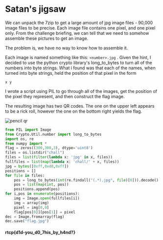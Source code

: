 # Satan's jigsaw

We can unpack the 7zip to get a large amount of jpg image files - 90,000 image files to be precise. Each image file contains one pixel, and one pixel only. From the challenge briefing, we can tell that we need to somehow assemble these pictures to get an image.

The problem is, we have no way to know how to assemble it.

Each image is named something like this:
`<number>.jpg` . Given the hint, I decided to use the python crypto library's long_to_bytes to turn all of the numbers into byte strings. What i found was that each of the names, when turned into byte strings, held the position of that pixel in the form

`x y`

I wrote a script using PIL to go through all of the images, get the position of the pixel they represent, and then construct the flag image.

The resulting image has two QR codes. The one on the upper left appears to be a rick roll, however the one on the bottom right yields the flag.

![pencil qr](https://media.discordapp.net/attachments/699999846119243857/703576030417518602/flag.jpg)  

```python
from PIL import Image
from Crypto.Util.number import long_to_bytes
import os, re
from numpy import *
flag = zeros((300,300,3), dtype='uint8')
files = os.listdir("chall")
files = list(filter(lambda x: 'jpg' in x, files))
fullfiles = list(map(lambda x: 'chall/' + x, files))
jpg = bytes([0xff,0xd8,0xff])
positions = []
for file in files:
    pos = long_to_bytes(int(re.findall("(.*).jpg", file)[0])).decode().split()
    pos = list(map(int, pos))
    positions.append(pos)
for i,pos in enumerate(positions):
    img = Image.open(fullfiles[i])
    img = array(img)
    pixel = img[0,0]
    flag[pos[0]][pos[1]] = pixel
dec = Image.fromarray(flag)
dec.save("flag.jpg")
```
#### rtcp{d1d-you_d0_7his_by_h4nd?}
